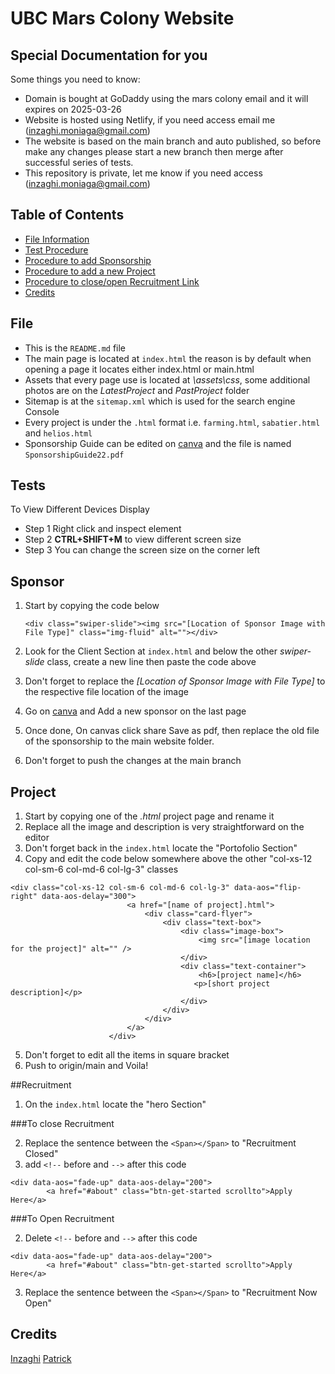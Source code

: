 # UBC Mars Colony Website

## Special Documentation for you

Some things you need to know:

- Domain is bought at GoDaddy using the mars colony email and it will expires on 2025-03-26
- Website is hosted using Netlify, if you need access email me (inzaghi.moniaga@gmail.com)
- The website is based on the main branch and auto published, so before make any changes please start a new branch then merge after successful series of tests.
- This repository is private, let me know if you need access (inzaghi.moniaga@gmail.com)

## Table of Contents

- [File Information](#File)
- [Test Procedure](#Tests)
- [Procedure to add Sponsorship](#Sponsor)
- [Procedure to add a new Project](#Project)
- [Procedure to close/open Recruitment Link](#Recruitment)
- [Credits](#credits)

## File

- This is the `README.md` file
- The main page is located at `index.html` the reason is by default when opening a page it locates either index.html or main.html
- Assets that every page use is located at *\assets\css*, some additional photos are on the *LatestProject* and *PastProject* folder
- Sitemap is at the `sitemap.xml` which is used for the search engine Console
- Every project is under the `.html` format i.e. `farming.html`, `sabatier.html` and `helios.html`
- Sponsorship Guide can be edited on [canva](https://www.canva.com/design/DAE9bTPxnRs/bJoOaCdTSbuMORYpQv7heg/edit?utm_content=DAE9bTPxnRs&utm_campaign=designshare&utm_medium=link2&utm_source=sharebutton) and the file is named `SponsorshipGuide22.pdf`

## Tests

To View Different Devices Display
- Step 1 Right click and inspect element
- Step 2 **CTRL+SHIFT+M** to view different screen size
- Step 3 You can change the screen size on the corner left

## Sponsor

1. Start by copying the code below

    ```
    <div class="swiper-slide"><img src="[Location of Sponsor Image with File Type]" class="img-fluid" alt=""></div>
    ```
2. Look for the Client Section at `index.html` and below the other *swiper-slide* class, create a new line then paste the code above
3. Don't forget to replace the *[Location of Sponsor Image with File Type]* to the respective file location of the image
4. Go on [canva](https://www.canva.com/design/DAE9bTPxnRs/bJoOaCdTSbuMORYpQv7heg/edit?utm_content=DAE9bTPxnRs&utm_campaign=designshare&utm_medium=link2&utm_source=sharebutton) and Add a new sponsor on the last page
5. Once done, On canvas click share Save as pdf, then replace the old file of the sponsorship to the main website folder.
6. Don't forget to push the changes at the main branch

## Project

1. Start by copying one of the *.html* project page and rename it
2. Replace all the image and description is very straightforward on the editor
3. Don't forget back in the `index.html` locate the "Portofolio Section"
4. Copy and edit the code below somewhere above the other "col-xs-12 col-sm-6 col-md-6 col-lg-3" classes

```
<div class="col-xs-12 col-sm-6 col-md-6 col-lg-3" data-aos="flip-right" data-aos-delay="300">
                          <a href="[name of project].html">
                              <div class="card-flyer">
                                  <div class="text-box">
                                      <div class="image-box">
                                          <img src="[image location for the project]" alt="" />
                                      </div>
                                      <div class="text-container">
                                          <h6>[project name]</h6>
                                         <p>[short project description]</p>
                                      </div>
                                  </div>
                              </div>
                          </a>
                      </div>
```
5. Don't forget to edit all the items in square bracket
6. Push to origin/main and Voila!

##Recruitment

1. On the `index.html` locate the "hero Section"

###To close Recruitment

2. Replace the sentence between the `<Span></Span>` to "Recruitment Closed"
3. add `<!--` before and `-->` after this code

```
<div data-aos="fade-up" data-aos-delay="200">
        <a href="#about" class="btn-get-started scrollto">Apply Here</a>
```

###To Open Recruitment

2. Delete `<!--` before and `-->` after this code

```
<div data-aos="fade-up" data-aos-delay="200">
        <a href="#about" class="btn-get-started scrollto">Apply Here</a>
```
3. Replace the sentence between the `<Span></Span>` to "Recruitment Now Open"

## Credits

[Inzaghi](https://github.com/InMDev)
[Patrick](https://github.com/typer234)

